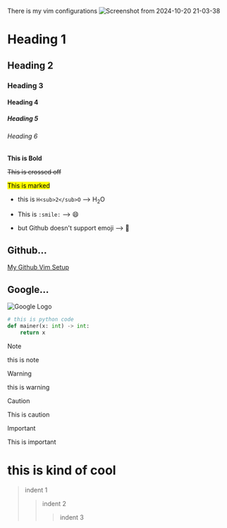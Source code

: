 There is my vim configurations
![Screenshot from 2024-10-20 21-03-38](https://github.com/user-attachments/assets/12d785d4-7da4-4724-8688-d6d621385b55)

# Heading 1

## Heading 2

### Heading 3

#### Heading 4

##### Heading 5

###### Heading 6

**This is Bold**

~~This is crossed off~~

<mark>This is marked</mark>

- this is `H<sub>2</sub>O` --> H<sub>2</sub>O

- This is `:smile:` --> :smile:

- but Github doesn't support emoji --> 🚨

## Github...

[My Github Vim Setup](https://github.com/KAMRON-DEVELOPER/My_Vim_Setup)

## Google...

![Google Logo](https://www.google.com/url?sa=i&url=https%3A%2F%2Fen.m.wikipedia.org%2Fwiki%2FFile%3AGoogle_%2522G%2522_logo.svg&psig=AOvVaw0CemRx5qfjzBDjZOAqM9Oc&ust=1730193863527000&source=images&cd=vfe&opi=89978449&ved=0CBEQjRxqFwoTCOCikMngsIkDFQAAAAAdAAAAABAE)

```python
# this is python code
def mainer(x: int) -> int:
    return x
```

> [!NOTE]
> this is note

> [!WARNING]
> this is warning

> [!CAUTION]
> This is caution

> [!IMPORTANT]
> This is important

# this is kind of cool

> indent 1
>> indent 2
>>> indent 3

